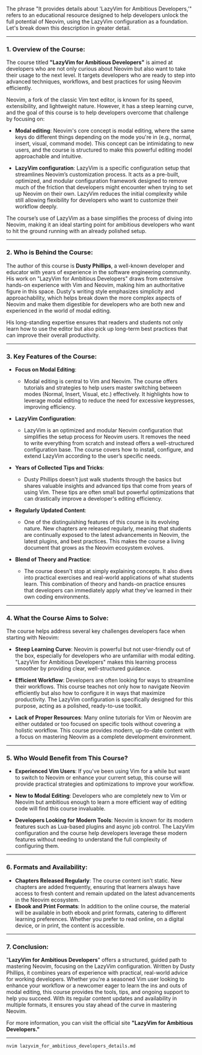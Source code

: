 The phrase "It provides details about 'LazyVim for Ambitious Developers,'" refers to an educational resource designed to help developers unlock the full potential of Neovim, using the LazyVim configuration as a foundation. Let's break down this description in greater detail.

---

### 1. **Overview of the Course:**

The course titled **"LazyVim for Ambitious Developers"** is aimed at developers who are not only curious about Neovim but also want to take their usage to the next level. It targets developers who are ready to step into advanced techniques, workflows, and best practices for using Neovim efficiently.

Neovim, a fork of the classic Vim text editor, is known for its speed, extensibility, and lightweight nature. However, it has a steep learning curve, and the goal of this course is to help developers overcome that challenge by focusing on:

- **Modal editing**: Neovim's core concept is modal editing, where the same keys do different things depending on the mode you're in (e.g., normal, insert, visual, command mode). This concept can be intimidating to new users, and the course is structured to make this powerful editing model approachable and intuitive.

- **LazyVim configuration**: LazyVim is a specific configuration setup that streamlines Neovim’s customization process. It acts as a pre-built, optimized, and modular configuration framework designed to remove much of the friction that developers might encounter when trying to set up Neovim on their own. LazyVim reduces the initial complexity while still allowing flexibility for developers who want to customize their workflow deeply.

The course’s use of LazyVim as a base simplifies the process of diving into Neovim, making it an ideal starting point for ambitious developers who want to hit the ground running with an already polished setup.

---

### 2. **Who is Behind the Course:**

The author of this course is **Dusty Phillips**, a well-known developer and educator with years of experience in the software engineering community. His work on "LazyVim for Ambitious Developers" draws from extensive hands-on experience with Vim and Neovim, making him an authoritative figure in this space. Dusty's writing style emphasizes simplicity and approachability, which helps break down the more complex aspects of Neovim and make them digestible for developers who are both new and experienced in the world of modal editing.

His long-standing expertise ensures that readers and students not only learn how to use the editor but also pick up long-term best practices that can improve their overall productivity.

---

### 3. **Key Features of the Course:**

- **Focus on Modal Editing**:
  - Modal editing is central to Vim and Neovim. The course offers tutorials and strategies to help users master switching between modes (Normal, Insert, Visual, etc.) effectively. It highlights how to leverage modal editing to reduce the need for excessive keypresses, improving efficiency.
- **LazyVim Configuration**:
  - LazyVim is an optimized and modular Neovim configuration that simplifies the setup process for Neovim users. It removes the need to write everything from scratch and instead offers a well-structured configuration base. The course covers how to install, configure, and extend LazyVim according to the user’s specific needs.
- **Years of Collected Tips and Tricks**:

  - Dusty Phillips doesn't just walk students through the basics but shares valuable insights and advanced tips that come from years of using Vim. These tips are often small but powerful optimizations that can drastically improve a developer's editing efficiency.

- **Regularly Updated Content**:

  - One of the distinguishing features of this course is its evolving nature. New chapters are released regularly, meaning that students are continually exposed to the latest advancements in Neovim, the latest plugins, and best practices. This makes the course a living document that grows as the Neovim ecosystem evolves.

- **Blend of Theory and Practice**:
  - The course doesn't stop at simply explaining concepts. It also dives into practical exercises and real-world applications of what students learn. This combination of theory and hands-on practice ensures that developers can immediately apply what they've learned in their own coding environments.

---

### 4. **What the Course Aims to Solve:**

The course helps address several key challenges developers face when starting with Neovim:

- **Steep Learning Curve**: Neovim is powerful but not user-friendly out of the box, especially for developers who are unfamiliar with modal editing. "LazyVim for Ambitious Developers" makes this learning process smoother by providing clear, well-structured guidance.

- **Efficient Workflow**: Developers are often looking for ways to streamline their workflows. This course teaches not only how to navigate Neovim efficiently but also how to configure it in ways that maximize productivity. The LazyVim configuration is specifically designed for this purpose, acting as a polished, ready-to-use toolkit.

- **Lack of Proper Resources**: Many online tutorials for Vim or Neovim are either outdated or too focused on specific tools without covering a holistic workflow. This course provides modern, up-to-date content with a focus on mastering Neovim as a complete development environment.

---

### 5. **Who Would Benefit from This Course?**

- **Experienced Vim Users**: If you've been using Vim for a while but want to switch to Neovim or enhance your current setup, this course will provide practical strategies and optimizations to improve your workflow.

- **New to Modal Editing**: Developers who are completely new to Vim or Neovim but ambitious enough to learn a more efficient way of editing code will find this course invaluable.

- **Developers Looking for Modern Tools**: Neovim is known for its modern features such as Lua-based plugins and async job control. The LazyVim configuration and the course help developers leverage these modern features without needing to understand the full complexity of configuring them.

---

### 6. **Formats and Availability**:

- **Chapters Released Regularly**: The course content isn't static. New chapters are added frequently, ensuring that learners always have access to fresh content and remain updated on the latest advancements in the Neovim ecosystem.
- **Ebook and Print Formats**: In addition to the online course, the material will be available in both ebook and print formats, catering to different learning preferences. Whether you prefer to read online, on a digital device, or in print, the content is accessible.

---

### 7. **Conclusion:**

"**LazyVim for Ambitious Developers**" offers a structured, guided path to mastering Neovim, focusing on the LazyVim configuration. Written by Dusty Phillips, it combines years of experience with practical, real-world advice for working developers. Whether you're a seasoned Vim user looking to enhance your workflow or a newcomer eager to learn the ins and outs of modal editing, this course provides the tools, tips, and ongoing support to help you succeed. With its regular content updates and availability in multiple formats, it ensures you stay ahead of the curve in mastering Neovim.

For more information, you can visit the official site **"LazyVim for Ambitious Developers."**

---

```bash
nvim lazyvim_for_ambitious_developers_details.md
```
